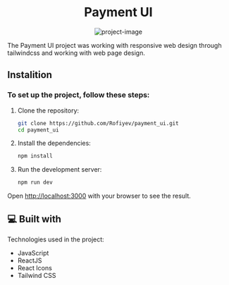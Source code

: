 <h1 align="center" id="title">Payment UI</h1>

<p align="center"><img src="https://rof1yev-blog.vercel.app/_next/static/media/Ai%20.d49a6888.jpg" alt="project-image"></p>

<p id="description">
  The Payment UI project was working with responsive web design through tailwindcss and working with web page design.
</p>


## Instalition

### To set up the project, follow these steps:

1. Clone the repository:

   ```bash
   git clone https://github.com/Rofiyev/payment_ui.git
   cd payment_ui
   ```

2. Install the dependencies:

   ```bash
   npm install
   ```

3. Run the development server:

   ```bash
   npm run dev
   ```
   
Open [http://localhost:3000](http://localhost:3000) with your browser to see the result.

<h2>💻 Built with</h2>

Technologies used in the project:

- JavaScript
- ReactJS
- React Icons
- Tailwind CSS
